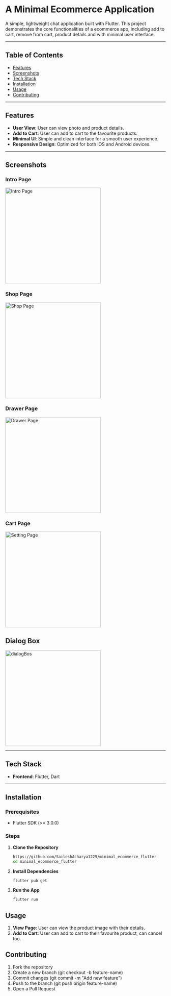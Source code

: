 # A Minimal Ecommerce Application

A simple, lightweight chat application built with Flutter. This project demonstrates the core functionalities of a ecommerce app, including add to cart, remove from cart, product details and with minimal user interface.

---

## Table of Contents

- [Features](#features)
- [Screenshots](#screenshots)
- [Tech Stack](#tech-stack)
- [Installation](#installation)
- [Usage](#usage)
- [Contributing](#contributing)

---

## Features

- **User View**: User can view photo and product details.
- **Add to Cart**: User can add to cart to the favourite products.
- **Minimal UI**: Simple and clean interface for a smooth user experience.
- **Responsive Design**: Optimized for both iOS and Android devices.

---

## Screenshots

### Intro Page
<img src="assets/screenshots/intro_page.jfif" alt="Intro Page" width="300"/>

### Shop Page
<img src="assets/screenshots/shop_page.jfif" alt="Shop Page" width="300"/>

### Drawer Page
<img src="assets/screenshots/Drawer.jfif" alt="Drawer Page" width="300"/>

### Cart Page
<img src="assets/screenshots/cart_page.jfif" alt="Setting Page" width="300"/>

## Dialog Box
<img src="assets/screenshots/dialogBox.jfif" alt="dialogBos" width="300"/>


---

## Tech Stack

- **Frontend**: Flutter, Dart


---

## Installation

### Prerequisites
- Flutter SDK (>= 3.0.0)


### Steps

1. **Clone the Repository**

   ```bash
   https://github.com/SaileshAcharya1229/minimal_ecommerce_flutter
   cd minimal_ecommerce_flutter

2. **Install Dependencies**
   ```bash
   flutter pub get


4. **Run the App**

   ```bash
   flutter run

## Usage
1. **View Page**: User can view the product image with their details.
2. **Add to Cart**: User can add to cart to their favourite product, can cancel too.


## Contributing
1. Fork the repository
2. Create a new branch (git checkout -b feature-name)
3. Commit changes (git commit -m "Add new feature")
4. Push to the branch (git push origin feature-name)
5. Open a Pull Request
